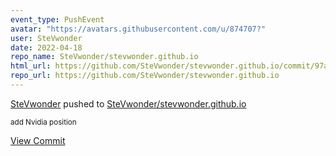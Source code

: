 ```yaml
---
event_type: PushEvent
avatar: "https://avatars.githubusercontent.com/u/874707?"
user: SteVwonder
date: 2022-04-18
repo_name: SteVwonder/stevwonder.github.io
html_url: https://github.com/SteVwonder/stevwonder.github.io/commit/97af3c6cd049d24e835f795fd510e6a8938b4e16
repo_url: https://github.com/SteVwonder/stevwonder.github.io
---
```


<a href='https://github.com/SteVwonder' target='_blank'>SteVwonder</a> pushed to <a href='https://github.com/SteVwonder/stevwonder.github.io' target='_blank'>SteVwonder/stevwonder.github.io</a>

<small>add Nvidia position</small>

<a href='https://github.com/SteVwonder/stevwonder.github.io/commit/97af3c6cd049d24e835f795fd510e6a8938b4e16' target='_blank'>View Commit</a>